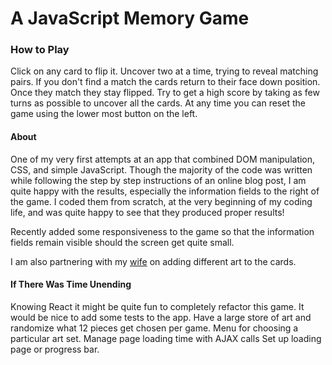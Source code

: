 # A JavaScript Memory Game

### How to Play
Click on any card to flip it. Uncover two at a time, trying to reveal matching pairs. If you don't
find a match the cards return to their face down position. Once they match they stay flipped. Try
to get a high score by taking as few turns as possible to uncover all the cards. At any time you
can reset the game using the lower most button on the left.

#### About
One of my very first attempts at an app that combined DOM manipulation, CSS, and simple JavaScript.
Though the majority of the code was written while following the step by step instructions of an online
blog post, I am quite happy with the results, especially the information fields to the right of the
game. I coded them from scratch, at the very beginning of my coding life, and was quite happy to see that they produced proper results!

Recently added some responsiveness to the game so that the information fields remain visible should the screen get quite small.

I am also partnering with my [wife] on adding different art to the cards.

#### If There Was Time Unending
Knowing React it might be quite fun to completely refactor this game.
It would be nice to add some tests to the app.
Have a large store of art and randomize what 12 pieces get chosen per game.
Menu for choosing a particular art set.
Manage page loading time with AJAX calls
Set up loading page or progress bar.

[wife]: https://www.jkungdreyfus.com/
